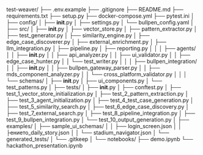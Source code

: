 test-weaver/
├── .env.example
├── .gitignore
├── README.md
├── requirements.txt
├── setup.py
├── docker-compose.yml
├── pytest.ini
│
├── config/
│   ├── __init__.py
│   ├── settings.py
│   └── bullpen_config.yaml
│
├── src/
│   ├── __init__.py
│   ├── vector_store.py
│   ├── pattern_extractor.py
│   ├── test_generator.py
│   ├── similarity_engine.py
│   ├── edge_case_discoverer.py
│   ├── external_enrichment.py
│   ├── llm_integration.py
│   ├── pipeline.py
│   ├── reporting.py
│   │
│   ├── agents/
│   │   ├── __init__.py
│   │   ├── api_analyzer.py
│   │   ├── ui_validator.py
│   │   ├── edge_case_hunter.py
│   │   └── test_writer.py
│   │
│   ├── bullpen_integration/
│   │   ├── __init__.py
│   │   ├── bullpen_gateway_parser.py
│   │   ├── mds_component_analyzer.py
│   │   └── cross_platform_validator.py
│   │
│   └── schemas/
│       ├── __init__.py
│       ├── ui_components.py
│       └── test_patterns.py
│
├── tests/
│   ├── __init__.py
│   ├── conftest.py
│   ├── test_1_vector_store_initialization.py
│   ├── test_2_pattern_extraction.py
│   ├── test_3_agent_initialization.py
│   ├── test_4_test_case_generation.py
│   ├── test_5_similarity_search.py
│   ├── test_6_edge_case_discovery.py
│   ├── test_7_external_search.py
│   ├── test_8_pipeline_integration.py
│   ├── test_9_bullpen_integration.py
│   └── test_10_output_generation.py
│
├── examples/
│   ├── sample_ui_schemas/
│   │   ├── login_screen.json
│   │   ├ението_daily_story.json
│   │   └── stadium_navigator.json
│   └── generated_tests/
│       └── .gitkeep
│
└── notebooks/
    ├── demo.ipynb
    └── hackathon_presentation.ipynb